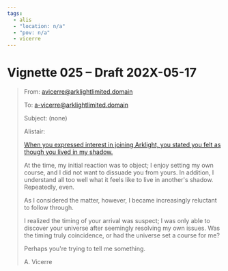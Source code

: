 ```yaml
---
tags:
  - alis
  - "location: n/a"
  - "pov: n/a"
  - vicerre
---
```


# Vignette 025 – Draft 202X-05-17

> From: avicerre@arklightlimited.domain
>
> To: a-vicerre@arklightlimited.domain
>
> Subject: (none)
>
> Alistair:
>
> [When you expressed interest in joining Arklight, you stated you felt as though you lived in my shadow.](https://vicerre.tumblr.com/post/709650723785342976/)
>
> At the time, my initial reaction was to object; I enjoy setting my own course, and I did not want to dissuade you from yours. In addition, I understand all too well what it feels like to live in another's shadow. Repeatedly, even.
>
> As I considered the matter, however, I became increasingly reluctant to follow through.
>
> I realized the timing of your arrival was suspect; I was only able to discover your universe after seemingly resolving my own issues. Was the timing truly coincidence, or had the universe set a course for me?
>
> Perhaps you're trying to tell me something.
>
> A. Vicerre
